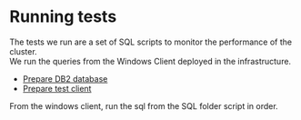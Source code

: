 # Running tests

The tests we run are a set of SQL scripts to monitor the performance of the cluster.  
We run the queries from the Windows Client deployed in the infrastructure.

- [Prepare DB2 database](SQL/prepare/DB2.md)
- [Prepare test client](SQL/prepare/db2client_setup.md)

From the windows client, run the sql from the SQL folder script in order.